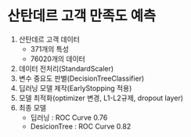 # 산탄데르 고객 만족도 예측

1. 산탄데르 고객 데이터
    * 371개의 특성
    * 76020개의 데이터 
2. 데이터 전처리(StandardScaler)
3. 변수 중요도 판별(DecisionTreeClassifier)
3. 딥러닝 모델 제작(EarlyStopping 적용)
4. 모델 최적화(optimizer 변경, L1-L2규제, dropout layer)
5. 최종 모델
    * 딥러닝 : ROC Curve 0.76
    *  DesicionTree : ROC Curve 0.82
